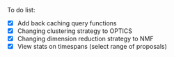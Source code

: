 To do list:
- [X] Add back caching query functions
- [X] Changing clustering strategy to OPTICS
- [X] Changing dimension reduction strategy to NMF
- [X] View stats on timespans (select range of proposals)
